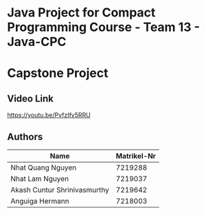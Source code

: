 # Java Project for Compact Programming Course - Team 13 - Java-CPC
# Capstone Project
## Video Link
https://youtu.be/PvfzIfv5RRU

## Authors
| Name | Matrikel-Nr |
| -------- | -------- | 
| Nhat Quang Nguyen | 7219288 | 
| Nhat Lam Nguyen | 7219037 | 
| Akash Cuntur Shrinivasmurthy | 7219642 | 
| Anguiga Hermann | 7218003|
